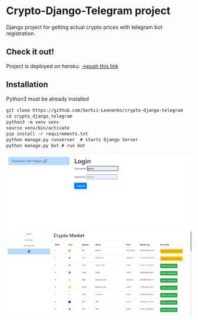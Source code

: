 # Crypto-Django-Telegram project

Django project for getting actual crypto prices with telegram bot registration.

## Check it out!
Project is deployed on heroku:
[->push this link](https://crypto-django-telegram.herokuapp.com/)


## Installation

Python3 must be already installed

```shell
git clone https://github.com/Serhii-Leonenko/crypto-django-telegram
cd crypto_django_telegram
python3 -m venv venv
source venv/bin/activate
pip install -r requirements.txt
python manage.py runserver  # starts Django Server
python manage.py bot # run bot
```

![Website Interface](demo/demo1.png)
![Website Interface](demo/demo2.png)
